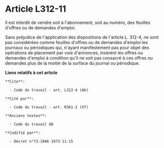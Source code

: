# Article L312-11

Il est interdit de vendre soit à l'abonnement, soit au numéro, des feuilles d'offres ou de demandes d'emploi.

Sans préjudice de l'application des dispositions de l'article L. 312-4, ne sont pas considérées comme feuilles d'offres ou de
demandes d'emploi les journaux ou périodiques qui, n'ayant manifestement pas pour objet des opérations de placement par voie
d'annonces, insèrent les offres ou demandes d'emploi à condition qu'il ne soit pas consacré à ces offres ou demandes plus de
la moitié de la surface du journal ou périodique.

**Liens relatifs à cet article**

	**Cite**:

	  - Code du travail - art. L312-4 (Ab)

	**Cité par**:

	  - Code du travail - art. R361-2 (VT)

	**Anciens textes**:

	  - Code du travail 88

	**Codifié par**:

	  - Décret n°73-1046 1973-11-15

